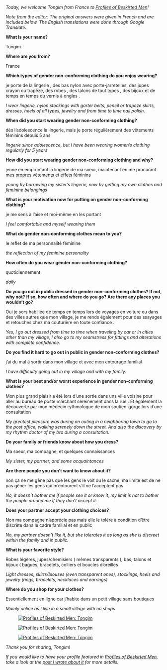 *Today, we welcome Tongim from France to [Profiles of Beskirted Men](https://www.the-beskirted-man.com/category/profiles-of-beskirted-men/)!*

*Note from the editor: The original answers were given in French and are included below. The English translations were done through Google Translate.*

**What is your name?**

Tongim

**Where are you from?**

France

**Which types of gender non-conforming clothing do you enjoy wearing?**

je porte de la lingerie , des bas nylon avec porte-jarretelles, des jupes crayon ou trapèze, des robes , des talons de tout types , des bijoux et de temps en temps du vernis à ongles .

*I wear lingerie, nylon stockings with garter belts, pencil or trapeze skirts, dresses, heels of all types, jewelry and from time to time nail polish.*

**When did you start wearing gender non-conforming clothing?**

dès l’adolescence la lingerie, mais je porte régulièrement des vêtements féminins depuis 5 ans

*lingerie since adolescence, but I have been wearing women’s clothing regularly for 5 years*

**How did you start wearing gender non-conforming clothing and why?**

jeune en empruntant la lingerie de ma soeur, maintenant en me procurant mes propres vêtements et effets féminins

*young by borrowing my sister’s lingerie, now by getting my own clothes and feminine belongings*

**What is your motivation now for putting on gender non-conforming clothing?**

je me sens à l’aise et moi-même en les portant

*I feel comfortable and myself wearing them*

**What do gender non-conforming clothes mean to you?**

le reflet de ma personnalité féminine

*the reflection of my feminine personality*

**How often do you wear gender non-conforming clothing?**

quotidiennement

*daily*

**Do you go out in public dressed in gender non-conforming clothes? If not, why not?** **If so, how often and where do you go? Are there any places you wouldn’t go?**

Oui je sors habillée de temps en temps lors de voyages en voiture ou dans des villes autres que mon village, je me rends également pour des ssayages et retouches chez ma couturière en toute confiance .

*Yes, I go out dressed from time to time when traveling by car or in cities other than my village, I also go to my seamstress for fittings and alterations with complete confidence.*

**Do you find it hard to go out in public in gender non-conforming clothes?**

j’ai du mal à sortir dans mon village et avec mon entourage familial

*I have difficulty going out in my village and with my family.*

**What is your best and/or worst experience in gender non-conforming clothes?**

Mon plus grand plaisir a été lors d’une sortie dans uns ville voisine pour aller au bureau de poste marchant sereinement dans la rue . Et également la découverte par mon médecin rythmologue de mon soutien-gorge lors d’une consultation

*My greatest pleasure was during an outing in a neighboring town to go to the post office, walking serenely down the street. And also the discovery by my rhythm doctor of my bra during a consultation.*

**Do your family or friends know about how you dress?**

Ma soeur, ma compagne, et quelques connaissances

*My sister, my partner, and some acquaintances*

**Are there people you don’t want to know about it?**

non ça ne me gêne pas que les gens le voit ou le sache, ma limite est de ne pas gêner les gens qui m’entourent s’il ne l’acceptent pas

*No, it doesn’t bother me if people see it or know it, my limit is not to bother the people around me if they don’t accept it.*

**Does your partner accept your clothing choices?**

Non ma compagne n’apprécie pas mais elle le tolère à condition d’être discrète dans le cadre familial et en public

*No, my partner doesn’t like it, but she tolerates it as long as she is discreet within the family and in public.*

**What is your favorite style?**

Robes légères, jupes/chemisiers ( mêmes transparents ), bas, talons et bijoux ( bagues, bracelets, colliers et boucles d’oreilles

*Light dresses, skirts/blouses (even transparent ones), stockings, heels and jewelry (rings, bracelets, necklaces and earrings)*

**Where do you shop for your clothes?**

Essentiellement en ligne car j’habite dans un petit village sans boutiques

*Mainly online as I live in a small village with no shops*

<figure><a href="https://www.the-beskirted-man.com/skirts-and-dresses/tongim/attachment/img_20250113_145354/"><img decoding="async" alt="Profiles of Beskirted Men: Tongim" data-height="900" data-id="6346" data-link="https://www.the-beskirted-man.com/skirts-and-dresses/tongim/attachment/img_20250113_145354/" data-url="https://www.the-beskirted-man.com/wp-content/uploads/2025/04/IMG_20250113_145354.jpg" data-width="486" src="IMG_20250113_145354.jpg" data-amp-layout="responsive" tabindex="0" role="button" aria-label="Open image 1 of 3 in full-screen"></a></figure>

<figure><a href="https://www.the-beskirted-man.com/skirts-and-dresses/tongim/attachment/img_20250127_125942/"><img decoding="async" alt="Profiles of Beskirted Men: Tongim" data-height="386" data-id="6344" data-link="https://www.the-beskirted-man.com/skirts-and-dresses/tongim/attachment/img_20250127_125942/" data-url="https://www.the-beskirted-man.com/wp-content/uploads/2025/04/IMG_20250127_125942.jpg" data-width="218" src="IMG_20250127_125942.jpg" data-amp-layout="responsive" tabindex="0" role="button" aria-label="Open image 2 of 3 in full-screen"></a></figure>

<figure><a href="https://www.the-beskirted-man.com/skirts-and-dresses/tongim/attachment/img_20241118_144559/"><img decoding="async" alt="Profiles of Beskirted Men: Tongim" data-height="900" data-id="6345" data-link="https://www.the-beskirted-man.com/skirts-and-dresses/tongim/attachment/img_20241118_144559/" data-url="https://www.the-beskirted-man.com/wp-content/uploads/2025/04/IMG_20241118_144559.jpg" data-width="467" src="IMG_20241118_144559.jpg" data-amp-layout="responsive" tabindex="0" role="button" aria-label="Open image 3 of 3 in full-screen"></a></figure>

*Thank you for sharing, Tongim!*

*If you would like to have your profile featured in [Profiles of Beskirted Men](https://www.the-beskirted-man.com/category/profiles-of-beskirted-men/), take a look at the [post I wrote about it](https://www.the-beskirted-man.com/profiles-of-beskirted-men/profiles-of-beskirted-men/) for more details.*